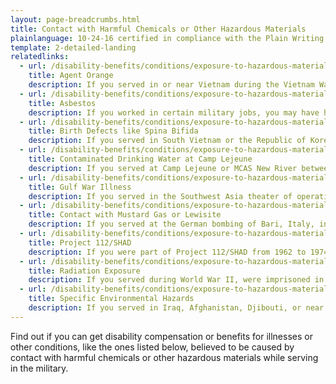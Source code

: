 ```yaml
---
layout: page-breadcrumbs.html
title: Contact with Harmful Chemicals or Other Hazardous Materials
plainlanguage: 10-24-16 certified in compliance with the Plain Writing Act
template: 2-detailed-landing
relatedlinks:
  - url: /disability-benefits/conditions/exposure-to-hazardous-materials/agent-orange/
    title: Agent Orange
    description: If you served in or near Vietnam during the Vietnam War Era—or in certain related jobs—you may have had contact with Agent Orange and other toxic chemicals used to clear plants and trees during the war.
  - url: /disability-benefits/conditions/exposure-to-hazardous-materials/asbestos/
    title: Asbestos
    description: If you worked in certain military jobs, you may have had contact with asbestos (toxic fibers once used in many buildings and products).
  - url: /disability-benefits/conditions/exposure-to-hazardous-materials/birth-defects/
    title: Birth Defects like Spina Bifida
    description: If you served in South Vietnam or the Republic of Korea during certain time periods, you may have had contact with chemicals like Agent Orange believed to cause birth defects in the children of Veterans.
  - url: /disability-benefits/conditions/exposure-to-hazardous-materials/contaminated-drinking-water-at-camp-lejeune/
    title: Contaminated Drinking Water at Camp Lejeune
    description: If you served at Camp Lejeune or MCAS New River between August 1953 and December 1987, you may be at risk for certain illnesses believed to be caused by contaminants found in the drinking water during that time.
  - url: /disability-benefits/conditions/exposure-to-hazardous-materials/gulf-war-illness/
    title: Gulf War Illness
    description: If you served in the Southwest Asia theater of operations, you may be at risk of certain illnesses linked to that region.
  - url: /disability-benefits/conditions/exposure-to-hazardous-materials/mustard-gas/
    title: Contact with Mustard Gas or Lewisite
    description: If you served at the German bombing of Bari, Italy, in World War II or worked in certain other jobs, you may have had contact with mustard gas.
  - url: /disability-benefits/conditions/exposure-to-hazardous-materials/project112-SHAD/
    title: Project 112/SHAD
    description: If you were part of Project 112/SHAD from 1962 to 1974, you may be at risk of illnesses believed to be caused by chemical testing.
  - url: /disability-benefits/conditions/exposure-to-hazardous-materials/radiation-exposure/
    title: Radiation Exposure
    description: If you served during World War II, were imprisoned in Japan, worked with or near nuclear testing, or served at a gaseous diffusion plant or in certain other jobs, you may be at risk for illnesses believed to be caused by radiation.
  - url: /disability-benefits/conditions/exposure-to-hazardous-materials/specific-environmental-hazards/
    title: Specific Environmental Hazards
    description: If you served in Iraq, Afghanistan, Djibouti, or near Atsugi, Japan, you may have had contact with toxic particles or pollutants.
---
```


<div class="va-introtext">

Find out if you can get disability compensation or benefits for illnesses or other conditions, like the ones listed below, believed to be caused by contact with harmful chemicals or other hazardous materials while serving in the military.

</div>